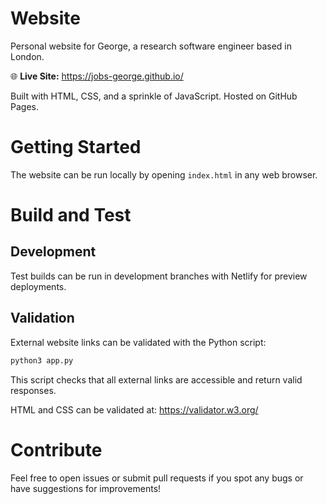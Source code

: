 # Website

Personal website for George, a research software engineer based in London.

🌐 **Live Site:** https://jobs-george.github.io/

Built with HTML, CSS, and a sprinkle of JavaScript. Hosted on GitHub Pages.

# Getting Started

The website can be run locally by opening `index.html` in any web browser.

# Build and Test

## Development

Test builds can be run in development branches with Netlify for preview deployments.

## Validation

External website links can be validated with the Python script:

```sh
python3 app.py
```

This script checks that all external links are accessible and return valid responses.

HTML and CSS can be validated at: https://validator.w3.org/

# Contribute

Feel free to open issues or submit pull requests if you spot any bugs or have suggestions for improvements!
